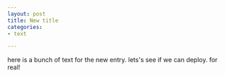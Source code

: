 ```yaml
---
layout: post
title: New title
categories:
- text

---
```

here is a bunch of text for the new entry. lets's see if we can deploy. for real!
